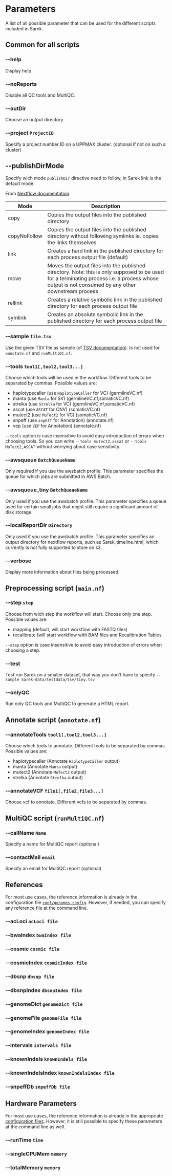 # Parameters

A list of all possible parameter that can be used for the different scripts included in Sarek.

## Common for all scripts

### --help

Display help

### --noReports

Disable all QC tools and MultiQC.

### --outDir

Choose an output directory

### --project `ProjectID`

Specify a project number ID on a UPPMAX cluster.
(optional if not on such a cluster)

## --publishDirMode

Specify wich mode `publishDir` directive need to follow, in Sarek link is the default mode.

From [Nextflow documentation](https://www.nextflow.io/docs/latest/process.html#publishdir):

| Mode         | Description |
|--------------|-------------|
| copy         | Copies the output files into the published directory |
| copyNoFollow | Copies the output files into the published directory without following symlinks ie. copies the links themselves |
| link         | Creates a hard link in the published directory for each process output file (default) |
| move         | Moves the output files into the published directory. Note: this is only supposed to be used for a terminating process i.e. a process whose output is not consumed by any other downstream process |
| rellink      | Creates a relative symbolic link in the published directory for each process output file |
| symlink      | Creates an absolute symbolic link in the published directory for each process output file |

### --sample `file.tsv`

Use the given TSV file as sample (cf [TSV documentation](TSV.md)).
Is not used for `annotate.nf` and `runMultiQC.nf`.

### --tools `tool1[,tool2,tool3...]`

Choose which tools will be used in the workflow.
Different tools to be separated by commas.
Possible values are:

- haplotypecaller (use `HaplotypeCaller` for VC) (germlineVC.nf)
- manta (use `Manta` for SV) (germlineVC.nf,somaticVC.nf)
- strelka (use `Strelka` for VC) (germlineVC.nf,somaticVC.nf)
- ascat (use `ASCAT` for CNV) (somaticVC.nf)
- mutect2 (use `MuTect2` for VC) (somaticVC.nf)
- snpeff (use `snpEff` for Annotation) (annotate.nf)
- vep (use `VEP` for Annotation) (annotate.nf)

`--tools` option is case insensitive to avoid easy introduction of errors when choosing tools.
So you can write `--tools mutect2,ascat` or `--tools MuTect2,ASCAT` without worrying about case sensitivity.

### --awsqueue `BatchQueueName`

Only required if you use the awsbatch profile. This parameter specifies the queue for which jobs are submitted in AWS Batch.

### --awsqueue_tiny `BatchQueueName`

Only used if you use the awsbatch profile. This parameter specifies a queue used for certain small jobs that might still require a significant amount of disk storage. 

### --localReportDir `Directory`

Only used if you use the awsbatch profile. This parameter specifies an output directory for nextflow reports, such as Sarek_timeline.html, which currently is not fully supported to store on s3. 

### --verbose

Display more information about files being processed.

## Preprocessing script (`main.nf`)
### --step `step`

Choose from wich step the workflow will start.
Choose only one step.
Possible values are:

- mapping (default, will start workflow with FASTQ files)
- recalibrate (will start workflow with BAM files and Recalibration Tables

`--step` option is case insensitive to avoid easy introduction of errors when choosing a step.

### --test

Test run Sarek on a smaller dataset, that way you don't have to specify `--sample Sarek-data/testdata/tsv/tiny.tsv`

### --onlyQC

Run only QC tools and MultiQC to generate a HTML report.


## Annotate script (`annotate.nf`)

### --annotateTools `tool1[,tool2,tool3...]`

Choose which tools to annotate.
Different tools to be separated by commas.
Possible values are:
- haplotypecaller (Annotate `HaplotypeCaller` output)
- manta (Annotate `Manta` output)
- mutect2 (Annotate `MuTect2` output)
- strelka (Annotate `Strelka` output)

### --annotateVCF `file1[,file2,file3...]`

Choose vcf to annotate.
Different vcfs to be separated by commas.


## MultiQC script (`runMultiQC.nf`)
### --callName `Name`

Specify a name for MultiQC report (optional)

### --contactMail `email`

Specify an email for MultiQC report (optional)


## References

For most use cases, the reference information is already in the configuration file [`conf/genomes.config`](https://github.com/SciLifeLab/Sarek/blob/master/conf/genomes.config).
However, if needed, you can specify any reference file at the command line.

### --acLoci `acLoci file`

### --bwaIndex `bwaIndex file`

### --cosmic `cosmic file`

### --cosmicIndex `cosmicIndex file`

### --dbsnp `dbsnp file`

### --dbsnpIndex `dbsnpIndex file`

### --genomeDict `genomeDict file`

### --genomeFile `genomeFile file`

### --genomeIndex `genomeIndex file`

### --intervals `intervals file`

### --knownIndels `knownIndels file`

### --knownIndelsIndex `knownIndelsIndex file`

### --snpeffDb `snpeffDb file`

## Hardware Parameters

For most use cases, the reference information is already in the appropriate [configuration files](https://github.com/SciLifeLab/Sarek/blob/master/conf/).
However, it is still possible to specify these parameters at the command line as well.

### --runTime `time`

### --singleCPUMem `memory`

### --totalMemory `memory`
